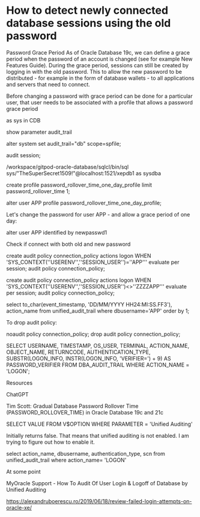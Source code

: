# How to detect newly connected database sessions using the old password

Password Grace Period
As of Oracle Database 19c, we can define a grace period when the password of an account is changed (see for example New Features Guide). During the grace period, sessions can still be created by logging in with the old password. This to allow the new password to be distributed - for example in the form of database wallets - to all applications and servers that need to connect.

Before changing a password with grace period can be done for a particular user, that user needs to be associated with a profile that allows a password grace period

as sys in CDB

show parameter audit_trail 

alter system set audit_trail="db" scope=spfile;

audit session;


/workspace/gitpod-oracle-database/sqlcl/bin/sql sys/"TheSuperSecret1509!"@localhost:1521/xepdb1 as sysdba

create profile password_rollover_time_one_day_profile limit password_rollover_time 1;

alter user APP profile password_rollover_time_one_day_profile;

Let's change the password for user APP - and allow a grace period of one day:

alter user APP identified by newpasswd1

Check if connect with both old and new password

create audit policy connection_policy actions logon WHEN 'SYS_CONTEXT(''USERENV'',''SESSION_USER'')=''APP''' evaluate per session; audit policy connection_policy;

create audit policy connection_policy actions logon WHEN 'SYS_CONTEXT(''USERENV'',''SESSION_USER'')<>''ZZZZAPP''' evaluate per session; audit policy connection_policy;

select to_char(event_timestamp, 'DD/MM/YYYY HH24:MI:SS.FF3'), action_name from unified_audit_trail where dbusername='APP' order by 1;

To drop audit policy:

noaudit policy connection_policy; drop audit policy connection_policy;


SELECT USERNAME, TIMESTAMP, OS_USER, TERMINAL, ACTION_NAME, OBJECT_NAME, RETURNCODE, AUTHENTICATION_TYPE,
       SUBSTR(LOGON_INFO, INSTR(LOGON_INFO, 'VERIFIER=') + 9) AS PASSWORD_VERIFIER
FROM DBA_AUDIT_TRAIL
WHERE ACTION_NAME = 'LOGON';

Resources

ChatGPT

Tim Scott: Gradual Database Password Rollover Time (PASSWORD_ROLLOVER_TIME) in Oracle Database 19c and 21c

SELECT VALUE FROM V$OPTION WHERE PARAMETER = 'Unified Auditing'

Initially returns false. That means that unified auditing is not enabled. I am trying to figure out how to enable it.

select action_name, dbusername, authentication_type, scn from unified_audit_trail where action_name= 'LOGON'

At some point

MyOracle Support - How To Audit Of User Login & Logoff of Database by Unified Auditing

https://alexandruboerescu.ro/2019/06/18/review-failed-login-attempts-on-oracle-xe/
